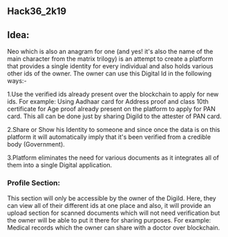 ## Hack36_2k19
## Idea:
Neo which is also an anagram for one (and yes! it's also the name of the main character from the matrix trilogy) is an attempt to create a platform that provides a single identity for every individual and also holds various other ids of the owner. The owner can use this Digital Id in the following ways:-
  
  1.Use the verified ids already present over the blockchain to apply for new ids. For example: Using Aadhaar card for Address proof and class 10th certificate for Age proof already present on the platform to apply for PAN card. This all can be done just by sharing DigiId to the attester of PAN card.
  
  2.Share or Show his Identity to someone and since once the data is on this platform it will automatically imply that it's been verified from a credible body (Government).
  
  3.Platform eliminates the need for various documents as it integrates all of them into a single Digital application.
### Profile Section:
This section will only be accessible by the owner of the DigiId. Here, they can view all of their different ids at one place and also, it will provide an upload section for scanned documents which will not need verification but the owner will be able to put it there for sharing purposes. For example: Medical records which the owner can share with a doctor over blockchain.